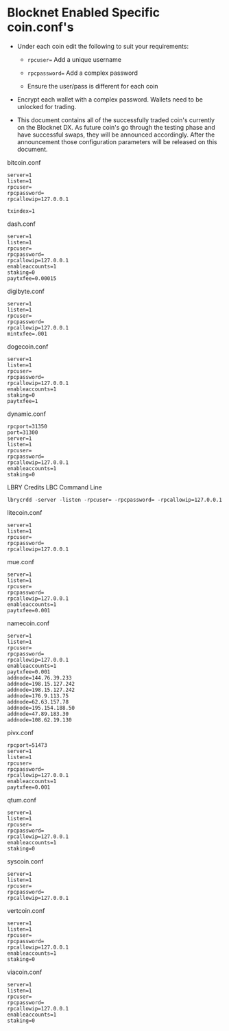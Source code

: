 # Blocknet Enabled Specific coin.conf's

* Under each coin edit the following to suit your requirements:

  * ```rpcuser=``` Add a unique username
  * ```rpcpassword=``` Add a complex password
  
  * Ensure the user/pass is different for each coin
  
* Encrypt each wallet with a complex password. Wallets need to be unlocked for trading.

* This document contains all of the successfully traded coin's currently on the Blocknet DX. As future coin's go through the testing phase and have successful swaps, they will be announced accordingly. After the announcement those configuration parameters will be released on this document.

bitcoin.conf
```
server=1
listen=1
rpcuser=
rpcpassword=
rpcallowip=127.0.0.1

txindex=1
```

dash.conf
```
server=1
listen=1
rpcuser=
rpcpassword=
rpcallowip=127.0.0.1
enableaccounts=1
staking=0
paytxfee=0.00015
```

digibyte.conf
```
server=1
listen=1
rpcuser=
rpcpassword=
rpcallowip=127.0.0.1
mintxfee=.001
```

dogecoin.conf
```
server=1
listen=1
rpcuser=
rpcpassword=
rpcallowip=127.0.0.1
enableaccounts=1
staking=0
paytxfee=1
```

dynamic.conf
```
rpcport=31350
port=31300
server=1
listen=1
rpcuser=
rpcpassword=
rpcallowip=127.0.0.1
enableaccounts=1
staking=0
```

LBRY Credits LBC Command Line
```
lbrycrdd -server -listen -rpcuser= -rpcpassword= -rpcallowip=127.0.0.1
```

litecoin.conf
```
server=1
listen=1
rpcuser=
rpcpassword=
rpcallowip=127.0.0.1
```

mue.conf
```
server=1
listen=1
rpcuser=
rpcpassword=
rpcallowip=127.0.0.1
enableaccounts=1
paytxfee=0.001
```

namecoin.conf
```
server=1
listen=1
rpcuser=
rpcpassword=
rpcallowip=127.0.0.1
enableaccounts=1
paytxfee=0.001
addnode=144.76.39.233
addnode=198.15.127.242
addnode=198.15.127.242
addnode=176.9.113.75
addnode=62.63.157.78
addnode=195.154.188.50
addnode=47.89.183.30
addnode=108.62.19.130
```

pivx.conf
```
rpcport=51473
server=1
listen=1
rpcuser=
rpcpassword=
rpcallowip=127.0.0.1
enableaccounts=1
paytxfee=0.001
```

qtum.conf
```
server=1
listen=1
rpcuser=
rpcpassword=
rpcallowip=127.0.0.1
enableaccounts=1
staking=0
```

syscoin.conf
```
server=1
listen=1
rpcuser=
rpcpassword=
rpcallowip=127.0.0.1
```

vertcoin.conf
```
server=1
listen=1
rpcuser=
rpcpassword=
rpcallowip=127.0.0.1
enableaccounts=1
staking=0
```

viacoin.conf
```
server=1
listen=1
rpcuser=
rpcpassword=
rpcallowip=127.0.0.1
enableaccounts=1
staking=0
```
